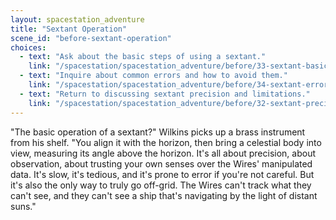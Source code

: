 ```yaml
---
layout: spacestation_adventure
title: "Sextant Operation"
scene_id: "before-sextant-operation"
choices:
  - text: "Ask about the basic steps of using a sextant."
    link: "/spacestation/spacestation_adventure/before/33-sextant-basic-steps/"
  - text: "Inquire about common errors and how to avoid them."
    link: "/spacestation/spacestation_adventure/before/34-sextant-errors-avoidance/"
  - text: "Return to discussing sextant precision and limitations."
    link: "/spacestation/spacestation_adventure/before/32-sextant-precision-limitations/"
---
```


"The basic operation of a sextant?" Wilkins picks up a brass instrument from his shelf. "You align it with the horizon, then bring a celestial body into view, measuring its angle above the horizon. It's all about precision, about observation, about trusting your own senses over the Wires' manipulated data. It's slow, it's tedious, and it's prone to error if you're not careful. But it's also the only way to truly go off-grid. The Wires can't track what they can't see, and they can't see a ship that's navigating by the light of distant suns."
